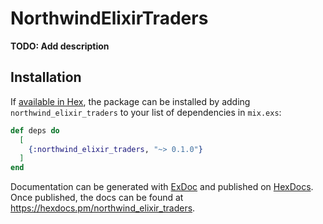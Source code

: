 # NorthwindElixirTraders

**TODO: Add description**

## Installation

If [available in Hex](https://hex.pm/docs/publish), the package can be installed
by adding `northwind_elixir_traders` to your list of dependencies in `mix.exs`:

```elixir
def deps do
  [
    {:northwind_elixir_traders, "~> 0.1.0"}
  ]
end
```

Documentation can be generated with [ExDoc](https://github.com/elixir-lang/ex_doc)
and published on [HexDocs](https://hexdocs.pm). Once published, the docs can
be found at <https://hexdocs.pm/northwind_elixir_traders>.

